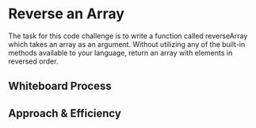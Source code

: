 # Reverse an Array

The task for this code challenge is to write a function called reverseArray which takes an array as an argument. Without utilizing any of the built-in methods available to your language, return an array with elements in reversed order.

## Whiteboard Process
<!-- Embedded whiteboard image -->

## Approach & Efficiency
<!-- What approach did you take? Discuss Why. What is the Big O space/time for this approach? -->